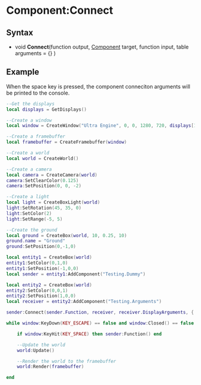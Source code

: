 # Component:Connect

## Syntax

- void **Connect**(function output, [Component](Component.md) target, function input, table arguments = {} )

## Example

When the space key is pressed, the component conneciton arguments will be printed to the console.

```lua
--Get the displays
local displays = GetDisplays()

--Create a window
local window = CreateWindow("Ultra Engine", 0, 0, 1280, 720, displays[1], WINDOW_CENTER | WINDOW_TITLEBAR)

--Create a framebuffer
local framebuffer = CreateFramebuffer(window)

--Create a world
local world = CreateWorld()

--Create a camera
local camera = CreateCamera(world)
camera:SetClearColor(0.125)
camera:SetPosition(0, 0, -2)

--Create a light
local light = CreateBoxLight(world)
light:SetRotation(45, 35, 0)
light:SetColor(2)
light:SetRange(-5, 5)

--Create the ground
local ground = CreateBox(world, 10, 0.25, 10)
ground.name = "Ground"
ground:SetPosition(0,-1,0)

local entity1 = CreateBox(world)
entity1:SetColor(0,1,0)
entity1:SetPosition(-1,0,0)
local sender = entity1:AddComponent("Testing.Dummy")

local entity2 = CreateBox(world)
entity2:SetColor(0,0,1)
entity2:SetPosition(1,0,0)
local receiver = entity2:AddComponent("Testing.Arguments")

sender:Connect(sender.Function, receiver, receiver.DisplayArguments, { true, 2, "Hello!" })

while window:KeyDown(KEY_ESCAPE) == false and window:Closed() == false do

	if window:KeyHit(KEY_SPACE) then sender:Function() end

	--Update the world
	world:Update()

	--Render the world to the framebuffer
	world:Render(framebuffer)

end
```
